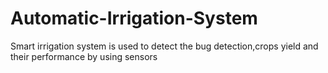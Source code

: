# Automatic-Irrigation-System
Smart irrigation system is used to detect the bug detection,crops yield and their performance by using sensors 
